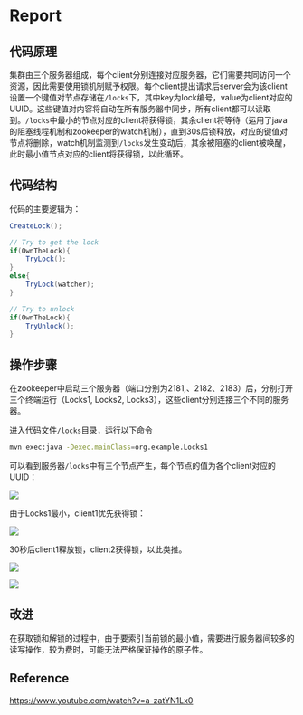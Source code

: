 # Report

## 代码原理

集群由三个服务器组成，每个client分别连接对应服务器，它们需要共同访问一个资源，因此需要使用锁机制赋予权限。每个client提出请求后server会为该client设置一个键值对节点存储在`/locks`下，其中key为lock编号，value为client对应的UUID。这些键值对内容将自动在所有服务器中同步，所有client都可以读取到。`/locks`中最小的节点对应的client将获得锁，其余client将等待（运用了java的阻塞线程机制和zookeeper的watch机制），直到30s后锁释放，对应的键值对节点将删除，watch机制监测到`/locks`发生变动后，其余被阻塞的client被唤醒，此时最小值节点对应的client将获得锁，以此循环。

## 代码结构

代码的主要逻辑为：

````java
CreateLock();

// Try to get the lock
if(OwnTheLock){
	TryLock();
}
else{
	TryLock(watcher);
}

// Try to unlock
if(OwnTheLock){
    TryUnlock();
}
````

## 操作步骤

在zookeeper中启动三个服务器（端口分别为2181,、2182、2183）后，分别打开三个终端运行（Locks1, Locks2, Locks3），这些client分别连接三个不同的服务器。

进入代码文件`/locks`目录，运行以下命令

```bash
mvn exec:java -Dexec.mainClass=org.example.Locks1
```

可以看到服务器`/locks`中有三个节点产生，每个节点的值为各个client对应的UUID：

![](https://notes.sjtu.edu.cn/uploads/upload_8b6972da973e5acb43a9234ba0059e07.png)


由于Locks1最小，client1优先获得锁：

![](https://notes.sjtu.edu.cn/uploads/upload_df18c3cc7679e1c55f2e2828bea1d8a8.png)


30秒后client1释放锁，client2获得锁，以此类推。

![](https://notes.sjtu.edu.cn/uploads/upload_74cb968eb804b6d9e3e3262acfb99c75.png)


![](https://notes.sjtu.edu.cn/uploads/upload_9f7fa3621840d64a2d2258de17cbe3bd.png)


## 改进

在获取锁和解锁的过程中，由于要索引当前锁的最小值，需要进行服务器间较多的读写操作，较为费时，可能无法严格保证操作的原子性。

## Reference

https://www.youtube.com/watch?v=a-zatYN1Lx0
